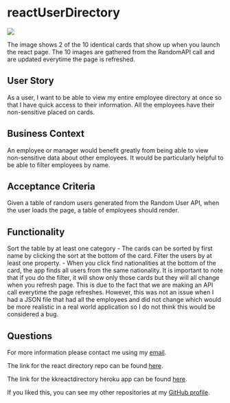 # reactUserDirectory
![](https://user-images.githubusercontent.com/68077734/101436948-c688ac00-38d4-11eb-980d-1ab93325dca0.png)

The image shows 2 of the 10 identical cards that show up when you launch the react page. The 10 images are gathered from the RandomAPI call and are updated everytime the page is refreshed.

## User Story
As a user, I want to be able to view my entire employee directory at once so that I have quick access to their information. All the employees have their non-sensitive placed on cards.

## Business Context
An employee or manager would benefit greatly from being able to view non-sensitive data about other employees. It would be particularly helpful to be able to filter employees by name.

## Acceptance Criteria
Given a table of random users generated from the Random User API, when the user loads the page, a table of employees should render.

## Functionality
Sort the table by at least one category - The cards can be sorted by first name by clicking the sort at the bottom of the card.
Filter the users by at least one property. - When you click find nationalities at the bottom of the card, the app finds all users from the same nationality.
It is important to note that if you do the filter, it will show only those cards but they will all change when you refresh page. This is due to the fact that we are making an API call everytime the page refreshes. However, this was not an issue when I had a JSON file that had all the employees and did not change which would be more realistic in a real world application so I do not think this would be considered a bug.

## Questions
For more information please contact me using my [email](keremukaraman@gmail.com).

The link for the react directory repo can be found [here](https://github.com/KKaraman/reactUserDirectory).

The link for the kkreactdirectory heroku app can be found [here](https://kkreactdirectory.herokuapp.com/).

If you liked this, you can see my other repositories at my [GitHub profile](https://github.com/KKaraman).
